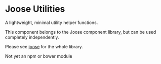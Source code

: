 # Joose Utilities

A lightweight, minimal utility helper functions.

This component belongs to the Joose component library, but can be used completely independently.

Please see [joose](https://github.com/scoobster17/joose) for the whole library.

Not yet an npm or bower module